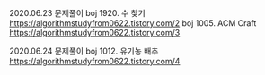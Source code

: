 2020.06.23 문제풀이
boj 1920. 수 찾기 https://algorithmstudyfrom0622.tistory.com/2
boj 1005. ACM Craft https://algorithmstudyfrom0622.tistory.com/3

2020.06.24 문제풀이
boj 1012. 유기농 배추 https://algorithmstudyfrom0622.tistory.com/4
